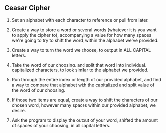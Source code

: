 ## Ceasar Cipher

1. Set an alphabet with each character to reference or pull from later.

2. Create a way to store a word or several words (whatever it is you want to apply the cipher to), accompanying a value for how many spaces we're going to try to shift the word, within the alphabet we've provided.

3. Create a way to turn the word we choose, to output in ALL CAPITAL letters.

4. Take the word of our choosing, and split that word into individual, capitalized characters, to look similar to the alphabet we provided.

5. Run through the entire index or length of our provided alphabet, and find a way to compare that alphabet with the capitalized and split value of the word of our choosing.

6. If those two items are equal, create a way to shift the characters of our chosen word, however many spaces within our provided alphabet, we desire.

7. Ask the program to display the output of your word, shifted the amount of spaces of your choosing, in all capital letters.
